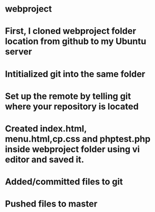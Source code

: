 # webproject
# First, I cloned webproject folder location from github to my Ubuntu server
# Intitialized git into the same folder
# Set up the remote by telling git where your repository is located
# Created index.html, menu.html,cp.css and phptest.php inside webproject folder using vi editor and saved it.
# Added/committed files to git
# Pushed files to master
